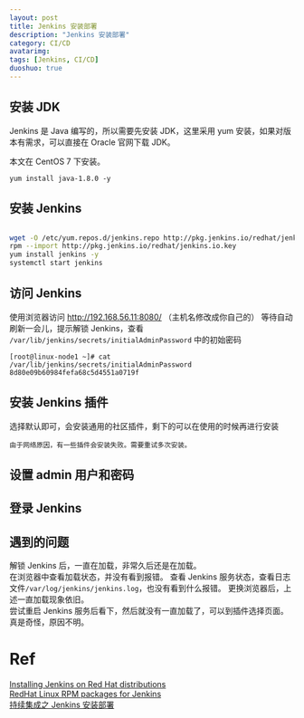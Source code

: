 ```yaml
---
layout: post
title: Jenkins 安装部署
description: "Jenkins 安装部署"
category: CI/CD
avatarimg:
tags: [Jenkins, CI/CD]
duoshuo: true
---
```


## 安装 JDK

Jenkins 是 Java 编写的，所以需要先安装 JDK，这里采用 yum 安装，如果对版本有需求，可以直接在 Oracle 官网下载 JDK。  

本文在 CentOS 7 下安装。

`
yum install java-1.8.0 -y
`

## 安装 Jenkins

```bash

wget -O /etc/yum.repos.d/jenkins.repo http://pkg.jenkins.io/redhat/jenkins.repo
rpm --import http://pkg.jenkins.io/redhat/jenkins.io.key
yum install jenkins -y
systemctl start jenkins

```    

## 访问 Jenkins

使用浏览器访问 http://192.168.56.11:8080/ （主机名修改成你自己的）
等待自动刷新一会儿，提示解锁 Jenkins，查看 `/var/lib/jenkins/secrets/initialAdminPassword` 中的初始密码

`
[root@linux-node1 ~]# cat /var/lib/jenkins/secrets/initialAdminPassword  
8d80e09b60984fefa68c5d4551a0719f
`

## 安装 Jenkins 插件

选择默认即可，会安装通用的社区插件，剩下的可以在使用的时候再进行安装

`
由于网络原因，有一些插件会安装失败。需要重试多次安装。
`

## 设置 admin 用户和密码

## 登录 Jenkins

## 遇到的问题

解锁 Jenkins 后，一直在加载，非常久后还是在加载。  
在浏览器中查看加载状态，并没有看到报错。
查看 Jenkins 服务状态，查看日志文件`/var/log/jenkins/jenkins.log`，也没有看到什么报错。
更换浏览器后，上述一直加载现象依旧。  
尝试重启 Jenkins 服务后看下，然后就没有一直加载了，可以到插件选择页面。真是奇怪，原因不明。  




# Ref
[Installing Jenkins on Red Hat distributions](https://wiki.jenkins-ci.org/display/JENKINS/Installing+Jenkins+on+Red+Hat+distributions)  
[RedHat Linux RPM packages for Jenkins](http://pkg.jenkins.io/redhat/)  
[持续集成之 Jenkins 安装部署](https://www.unixhot.com/article/55)    
